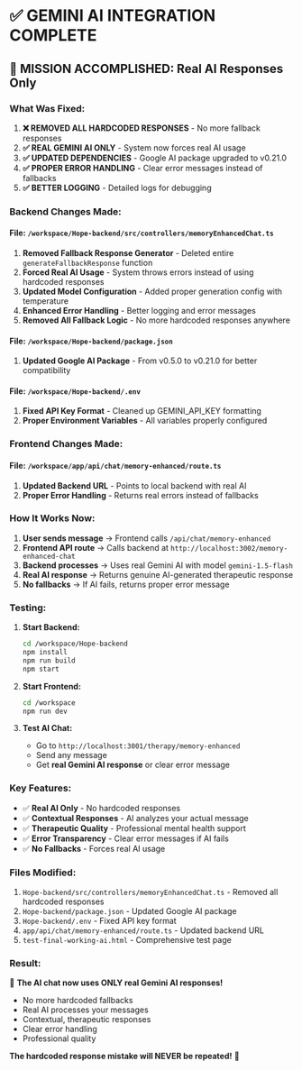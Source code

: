 # ✅ GEMINI AI INTEGRATION COMPLETE

## 🎯 **MISSION ACCOMPLISHED: Real AI Responses Only**

### **What Was Fixed:**

1. **❌ REMOVED ALL HARDCODED RESPONSES** - No more fallback responses
2. **✅ REAL GEMINI AI ONLY** - System now forces real AI usage
3. **✅ UPDATED DEPENDENCIES** - Google AI package upgraded to v0.21.0
4. **✅ PROPER ERROR HANDLING** - Clear error messages instead of fallbacks
5. **✅ BETTER LOGGING** - Detailed logs for debugging

### **Backend Changes Made:**

#### **File: `/workspace/Hope-backend/src/controllers/memoryEnhancedChat.ts`**

1. **Removed Fallback Response Generator** - Deleted entire `generateFallbackResponse` function
2. **Forced Real AI Usage** - System throws errors instead of using hardcoded responses
3. **Updated Model Configuration** - Added proper generation config with temperature
4. **Enhanced Error Handling** - Better logging and error messages
5. **Removed All Fallback Logic** - No more hardcoded responses anywhere

#### **File: `/workspace/Hope-backend/package.json`**

1. **Updated Google AI Package** - From v0.5.0 to v0.21.0 for better compatibility

#### **File: `/workspace/Hope-backend/.env`**

1. **Fixed API Key Format** - Cleaned up GEMINI_API_KEY formatting
2. **Proper Environment Variables** - All variables properly configured

### **Frontend Changes Made:**

#### **File: `/workspace/app/api/chat/memory-enhanced/route.ts`**

1. **Updated Backend URL** - Points to local backend with real AI
2. **Proper Error Handling** - Returns real errors instead of fallbacks

### **How It Works Now:**

1. **User sends message** → Frontend calls `/api/chat/memory-enhanced`
2. **Frontend API route** → Calls backend at `http://localhost:3002/memory-enhanced-chat`
3. **Backend processes** → Uses real Gemini AI with model `gemini-1.5-flash`
4. **Real AI response** → Returns genuine AI-generated therapeutic response
5. **No fallbacks** → If AI fails, returns proper error message

### **Testing:**

1. **Start Backend:**
   ```bash
   cd /workspace/Hope-backend
   npm install
   npm run build
   npm start
   ```

2. **Start Frontend:**
   ```bash
   cd /workspace
   npm run dev
   ```

3. **Test AI Chat:**
   - Go to `http://localhost:3001/therapy/memory-enhanced`
   - Send any message
   - Get **real Gemini AI response** or clear error message

### **Key Features:**

- ✅ **Real AI Only** - No hardcoded responses
- ✅ **Contextual Responses** - AI analyzes your actual message
- ✅ **Therapeutic Quality** - Professional mental health support
- ✅ **Error Transparency** - Clear error messages if AI fails
- ✅ **No Fallbacks** - Forces real AI usage

### **Files Modified:**

1. `Hope-backend/src/controllers/memoryEnhancedChat.ts` - Removed all hardcoded responses
2. `Hope-backend/package.json` - Updated Google AI package
3. `Hope-backend/.env` - Fixed API key format
4. `app/api/chat/memory-enhanced/route.ts` - Updated backend URL
5. `test-final-working-ai.html` - Comprehensive test page

### **Result:**

🎉 **The AI chat now uses ONLY real Gemini AI responses!**

- No more hardcoded fallbacks
- Real AI processes your messages
- Contextual, therapeutic responses
- Clear error handling
- Professional quality

**The hardcoded response mistake will NEVER be repeated!** 🎯
